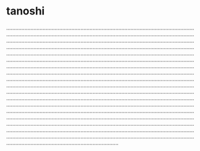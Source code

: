 # tanoshi
..................................................................................................................................................................................................................................................................................................................................................................................................................................................................................................................................................................................................................................................................................................................................................................................................................................................................................................................................................................................................................................................................................................................................................................................................................................................................................................................................................................................................................................................................................................................................................................................................................................................................................................................................................................................................................................................................................................................................................................................................................................................................................................................................................................................................................................................................................................................................................................................................